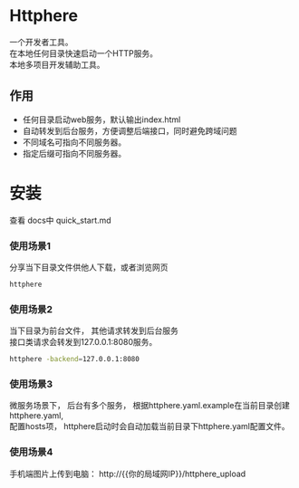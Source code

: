 
# Httphere
一个开发者工具。  
在本地任何目录快速启动一个HTTP服务。  
本地多项目开发辅助工具。

## 作用

 - 任何目录启动web服务，默认输出index.html
 - 自动转发到后台服务，方便调整后端接口，同时避免跨域问题
 - 不同域名可指向不同服务器。
 - 指定后缀可指向不同服务器。


# 安装
查看 docs中 quick_start.md

### 使用场景1
分享当下目录文件供他人下载，或者浏览网页
```bash
httphere
```


### 使用场景2
当下目录为前台文件， 其他请求转发到后台服务  
接口类请求会转发到127.0.0.1:8080服务。
```bash
httphere -backend=127.0.0.1:8080
```

### 使用场景3
微服务场景下， 后台有多个服务， 根据httphere.yaml.example在当前目录创建httphere.yaml,  
配置hosts项， httphere启动时会自动加载当前目录下httphere.yaml配置文件。


### 使用场景4
手机端图片上传到电脑：
http://{{你的局域网IP}}/httphere_upload


